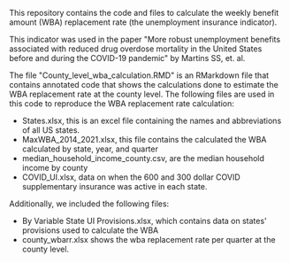 This repository contains the code and files to calculate the weekly benefit amount (WBA) replacement rate (the unemployment insurance indicator). 

This indicator was used in the paper "More robust unemployment benefits associated with reduced drug overdose mortality in the United States before and during the COVID-19 pandemic" by Martins SS, et. al.

The file "County_level_wba_calculation.RMD" is an RMarkdown file that contains annotated code that shows the calculations done to estimate the WBA replacement rate at the county level. The following files are used in this code to reproduce the WBA replacement rate calculation:

- States.xlsx, this is an excel file containing the names and abbreviations of all US states. 
- MaxWBA_2014_2021.xlsx, this file contains the calculated the WBA calculated by state, year, and quarter
- median_household_income_county.csv, are the median household income by county
- COVID_UI.xlsx, data on when the 600 and 300 dollar COVID supplementary insurance was active in each state. 

Additionally, we included the following files:

- By Variable State UI Provisions.xlsx, which contains data on states' provisions used to calculate the WBA
- county_wbarr.xlsx shows the wba replacement rate per quarter at the county level.